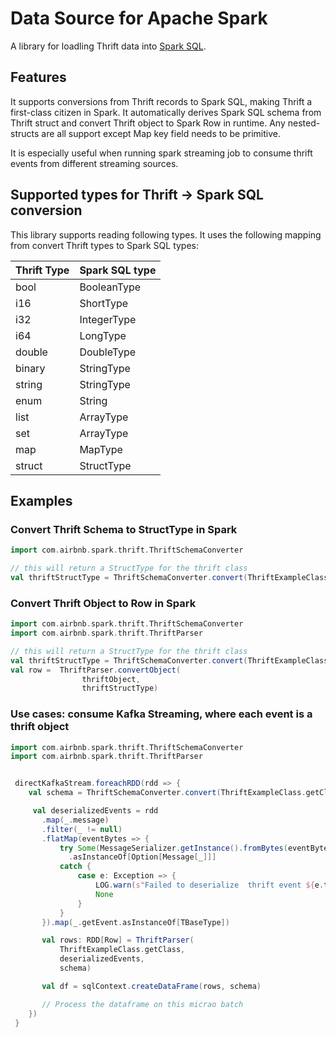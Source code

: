 #  Data Source for Apache Spark

A library for loadling Thrift data into [Spark SQL](http://spark.apache.org/docs/latest/sql-programming-guide.html).

## Features

It supports conversions from Thrift records to Spark SQL, making Thrift a first-class citizen in Spark.
It automatically derives Spark SQL schema from Thrift struct and convert Thrift object to Spark Row in runtime.
Any nested-structs are all support except Map key field needs to be primitive.

It is especially useful when running spark streaming job to consume thrift events from different streaming sources.


## Supported types for Thrift -> Spark SQL conversion

This library supports reading following types. It uses the following mapping from convert Thrift types to Spark SQL types:

| Thrift Type | Spark SQL type |
| --- | --- |
| bool | BooleanType |
| i16 | ShortType |
| i32 | IntegerType |
| i64 | LongType |
| double | DoubleType |
| binary | StringType |
| string | StringType |
| enum | String |
| list | ArrayType |
| set | ArrayType |
| map | MapType |
| struct | StructType |


## Examples


### Convert Thrift Schema to StructType in Spark

```scala
import com.airbnb.spark.thrift.ThriftSchemaConverter

// this will return a StructType for the thrift class
val thriftStructType = ThriftSchemaConverter.convert(ThriftExampleClass.getClass)


```

### Convert Thrift Object to Row in Spark

```scala
import com.airbnb.spark.thrift.ThriftSchemaConverter
import com.airbnb.spark.thrift.ThriftParser

// this will return a StructType for the thrift class
val thriftStructType = ThriftSchemaConverter.convert(ThriftExampleClass.getClass)
val row =  ThriftParser.convertObject(
                thriftObject,
                thriftStructType)
```

### Use cases: consume Kafka Streaming, where each event is a thrift object
```scala
import com.airbnb.spark.thrift.ThriftSchemaConverter
import com.airbnb.spark.thrift.ThriftParser


 directKafkaStream.foreachRDD(rdd => {
    val schema = ThriftSchemaConverter.convert(ThriftExampleClass.getClass)

     val deserializedEvents = rdd
       .map(_.message)
       .filter(_ != null)
       .flatMap(eventBytes => {
           try Some(MessageSerializer.getInstance().fromBytes(eventBytes))
             .asInstanceOf[Option[Message[_]]]
           catch {
               case e: Exception => {
                   LOG.warn(s"Failed to deserialize  thrift event ${e.toString}")
                   None
               }
           }
       }).map(_.getEvent.asInstanceOf[TBaseType])

       val rows: RDD[Row] = ThriftParser(
           ThriftExampleClass.getClass,
           deserializedEvents,
           schema)

       val df = sqlContext.createDataFrame(rows, schema)

       // Process the dataframe on this micrao batch
    })
 }
```
